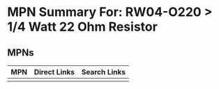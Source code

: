 



# MPN Summary For: RW04-O220 > 1/4 Watt 22 Ohm Resistor

## MPNs
  

|MPN|Direct Links|Search Links|
| :--- | :--- | :--- |
||||
